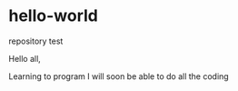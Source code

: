 # hello-world
repository test

Hello all,

Learning to program 
I will soon be able to 
do all the coding

